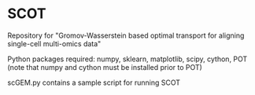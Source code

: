 # SCOT
Repository for "Gromov-Wasserstein based optimal transport for aligning single-cell multi-omics data"

Python packages required:
numpy, sklearn, matplotlib, scipy, cython, POT (note that numpy and cython must be installed prior to POT)

scGEM.py contains a sample script for running SCOT
